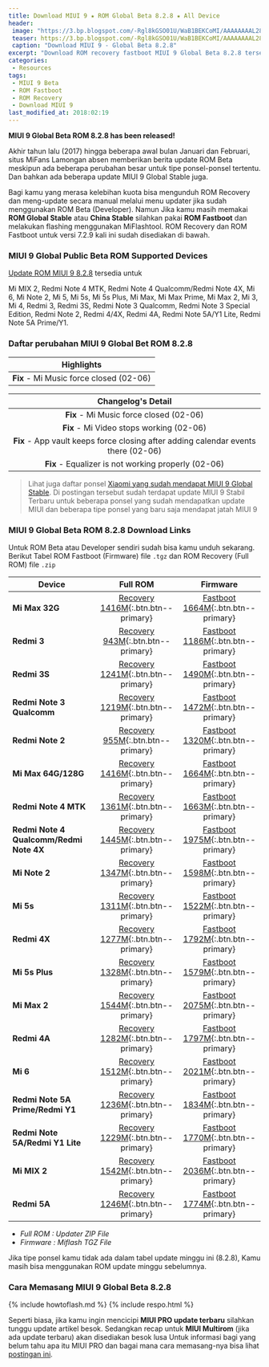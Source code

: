 ```yaml
---
title: Download MIUI 9 ★ ROM Global Beta 8.2.8 ★ All Device
header:
 image: "https://3.bp.blogspot.com/-Rgl8kGSO01U/WaB1BEKCoMI/AAAAAAAAL28/eUTsqizF7cEaAHG0MektW6ctRQufVh68ACLcBGAs/s1600/miui-9.png"
 teaser: https://3.bp.blogspot.com/-Rgl8kGSO01U/WaB1BEKCoMI/AAAAAAAAL28/eUTsqizF7cEaAHG0MektW6ctRQufVh68ACLcBGAs/w360-h180-c/miui-9.png
 caption: "Download MIUI 9 - Global Beta 8.2.8"
excerpt: "Download ROM recovery fastboot MIUI 9 Global Beta 8.2.8 tersedia untuk Mi MIX 2, Redmi Note 4 MTK, Redmi Note 4 Qualcomm/Redmi Note 4X, Mi 6, Mi Note 2, Mi 5, Mi 5s, Mi 5s Plus, Mi Max, Mi Max Prime, Mi Max 2, Mi 3, Mi 4, Redmi 3, Redmi 3S, Redmi Note 3 Qualcomm, Redmi Note 3 Special Edition, Redmi Note 2, Redmi 4/4X, Redmi 4A, Redmi Note 5A/Y1 Lite, Redmi Note 5A Prime/Y1"
categories:
 - Resources
tags:
 - MIUI 9 Beta
 - ROM Fastboot
 - ROM Recovery
 - Download MIUI 9
last_modified_at: 2018:02:19
---
```

**MIUI 9 Global Beta ROM 8.2.8 has been released!**

Akhir tahun lalu (2017) hingga beberapa awal bulan Januari dan Februari, situs MiFans Lamongan absen memberikan berita update ROM Beta meskipun ada beberapa perubahan besar untuk tipe ponsel-ponsel tertentu. Dan bahkan ada beberapa update MIUI 9 Global Stable juga. 

Bagi kamu yang merasa kelebihan kuota bisa mengunduh ROM Recovery dan meng-update secara manual melalui menu updater jika sudah menggunakan ROM Beta (Developer). Namun Jika kamu masih memakai **ROM Global Stable** atau **China Stable** silahkan pakai **ROM Fastboot** dan melakukan flashing menggunakan MiFlashtool. ROM Recovery dan ROM Fastboot untuk versi 7.2.9 kali ini sudah disediakan di bawah.

### MIUI 9 Global Public Beta ROM Supported Devices

[Update ROM MIUI 9 8.2.8](download-rom-miui-9-global-beta-828-fastboot-recovery) tersedia untuk 

Mi MIX 2, Redmi Note 4 MTK, Redmi Note 4 Qualcomm/Redmi Note 4X, Mi 6, Mi Note 2, Mi 5, Mi 5s, Mi 5s Plus, Mi Max, Mi Max Prime, Mi Max 2, Mi 3, Mi 4, Redmi 3, Redmi 3S, Redmi Note 3 Qualcomm, Redmi Note 3 Special Edition, Redmi Note 2, Redmi 4/4X, Redmi 4A, Redmi Note 5A/Y1 Lite, Redmi Note 5A Prime/Y1.

### Daftar perubahan MIUI 9 Global Bet ROM 8.2.8

|Highlights |
|:------:|
|**Fix** - Mi Music force closed (02-06) |

| Changelog's Detail |
|:------:|
|**Fix** - Mi Music force closed (02-06) |
|**Fix** - Mi Video stops working (02-06) |
|**Fix** - App vault keeps force closing after adding calendar events there (02-06) |
|**Fix** - Equalizer is not working properly (02-06) |

> Lihat juga daftar ponsel [Xiaomi yang sudah mendapat MIUI 9 Global Stable](https://mi.knoacc.org/update-rom-miui-9-global-stable-full-changelog). Di postingan tersebut sudah terdapat update MIUI 9 Stabil Terbaru untuk beberapa ponsel yang sudah mendapatkan update MIUI dan beberapa tipe ponsel yang baru saja mendapat jatah MIUI 9 

### MIUI 9 Global Beta ROM 8.2.8 Download Links

Untuk ROM Beta atau Developer sendiri sudah bisa kamu unduh sekarang. Berikut Tabel ROM Fastboot (Firmware) file `.tgz` dan ROM Recovery (Full ROM) file `.zip`

| Device | Full ROM | Firmware |
|------|:------:|:------:|
| **Mi Max 32G** | [Recovery 1416M](/bigota?ver=8.2.8&type=miui_MIMAXGlobal&name=37eb0355f0_7.0.zip){:.btn.btn--primary} | [Fastboot 1664M](/bigota?ver=8.2.8&type=hydrogen_global_images&name=20180208.0000.00_7.0_global_9ac2cbd163.tgz){:.btn.btn--primary} |
| **Redmi 3** | [Recovery 943M](/bigota?ver=8.2.8&type=miui_HM3Global&name=a9ab78e638_5.1.zip){:.btn.btn--primary} | [Fastboot 1186M](/bigota?ver=8.2.8&type=ido_xhdpi_global_images&name=20180208.0000.00_5.1_global_0b7cddae1b.tgz){:.btn.btn--primary} |
| **Redmi 3S** | [Recovery 1241M](/bigota?ver=8.2.8&type=miui_HM3SGlobal&name=a5e946cac9_6.0.zip){:.btn.btn--primary} | [Fastboot 1490M](/bigota?ver=8.2.8&type=land_global_images&name=20180208.0000.00_6.0_global_7c7eadb22a.tgz){:.btn.btn--primary} |
| **Redmi Note 3 Qualcomm** | [Recovery 1219M](/bigota?ver=8.2.8&type=miui_HMNote3ProGlobal&name=4cf698d690_6.0.zip){:.btn.btn--primary} | [Fastboot 1472M](/bigota?ver=8.2.8&type=kenzo_global_images&name=20180208.0000.00_6.0_global_1021600254.tgz){:.btn.btn--primary} |
| **Redmi Note 2** | [Recovery 955M](/bigota?ver=8.2.8&type=miui_HMNote2Global&name=401b1de23c_5.0.zip){:.btn.btn--primary} | [Fastboot 1320M](/bigota?ver=8.2.8&type=hermes_global_images&name=20180208.0000.00_5.0_global_b1356e9bb9.tgz){:.btn.btn--primary} |
| **Mi Max 64G/128G** | [Recovery 1416M](/bigota?ver=8.2.8&type=miui_MIMAX652Global&name=d893522dcb_7.0.zip){:.btn.btn--primary} | [Fastboot 1664M](/bigota?ver=8.2.8&type=helium_global_images&name=20180208.0000.00_7.0_global_10f2a31ff8.tgz){:.btn.btn--primary} |
| **Redmi Note 4 MTK** | [Recovery 1361M](/bigota?ver=8.2.8&type=miui_HMNote4Global&name=5f2e3691f8_6.0.zip){:.btn.btn--primary} | [Fastboot 1663M](/bigota?ver=8.2.8&type=nikel_global_images&name=20180208.0000.00_6.0_global_f1a860ad2a.tgz){:.btn.btn--primary} |
| **Redmi Note 4 Qualcomm/Redmi Note 4X** | [Recovery 1445M](/bigota?ver=8.2.8&type=miui_HMNote4XGlobal&name=3ff3a578bf_7.0.zip){:.btn.btn--primary} | [Fastboot 1975M](/bigota?ver=8.2.8&type=mido_global_images&name=20180208.0000.00_7.0_global_3bb73da2ab.tgz){:.btn.btn--primary} |
| **Mi Note 2** | [Recovery 1347M](/bigota?ver=8.2.8&type=miui_MINote2Global&name=162a6ebda3_7.0.zip){:.btn.btn--primary} | [Fastboot 1598M](/bigota?ver=8.2.8&type=scorpio_global_images&name=20180208.0000.00_7.0_global_82080f2bbc.tgz){:.btn.btn--primary} |
| **Mi 5s** | [Recovery 1311M](/bigota?ver=8.2.8&type=miui_MI5SGlobal&name=96480870a6_7.0.zip){:.btn.btn--primary} | [Fastboot 1522M](/bigota?ver=8.2.8&type=capricorn_global_images&name=20180208.0000.00_7.0_global_6f4543e073.tgz){:.btn.btn--primary} |
| **Redmi 4X** | [Recovery 1277M](/bigota?ver=8.2.8&type=miui_HM4XGlobal&name=6c18f2d988_7.1.zip){:.btn.btn--primary} | [Fastboot 1792M](/bigota?ver=8.2.8&type=santoni_global_images&name=20180208.0000.00_7.1_global_2fbc0eb5c1.tgz){:.btn.btn--primary} |
| **Mi 5s Plus** | [Recovery 1328M](/bigota?ver=8.2.8&type=miui_MI5SPlusGlobal&name=c67e88f7b8_7.0.zip){:.btn.btn--primary} | [Fastboot 1579M](/bigota?ver=8.2.8&type=natrium_global_images&name=20180208.0000.00_7.0_global_091c016f56.tgz){:.btn.btn--primary} |
| **Mi Max 2** | [Recovery 1544M](/bigota?ver=8.2.8&type=miui_MIMAX2Global&name=45df73749c_7.1.zip){:.btn.btn--primary} | [Fastboot 2075M](/bigota?ver=8.2.8&type=oxygen_global_images&name=20180208.0000.00_7.1_global_0320207bd4.tgz){:.btn.btn--primary} |
| **Redmi 4A** | [Recovery 1282M](/bigota?ver=8.2.8&type=miui_HM4AGlobal&name=98de21f654_7.1.zip){:.btn.btn--primary} | [Fastboot 1797M](/bigota?ver=8.2.8&type=rolex_global_images&name=20180208.0000.00_7.1_global_4e0462630e.tgz){:.btn.btn--primary} |
| **Mi 6** | [Recovery 1512M](/bigota?ver=8.2.8&type=miui_MI6Global&name=753081ab5b_8.0.zip){:.btn.btn--primary} | [Fastboot 2021M](/bigota?ver=8.2.8&type=sagit_global_images&name=20180208.0000.00_8.0_global_d2c39a7f5c.tgz){:.btn.btn--primary} |
| **Redmi Note 5A Prime/Redmi Y1** | [Recovery 1236M](/bigota?ver=8.2.8&type=miui_HMNote5AGlobal&name=19446462d0_7.1.zip){:.btn.btn--primary} | [Fastboot 1834M](/bigota?ver=8.2.8&type=ugg_global_images&name=20180208.0000.00_7.1_global_9d41ee14c9.tgz){:.btn.btn--primary} |
| **Redmi Note 5A/Redmi Y1 Lite** | [Recovery 1229M](/bigota?ver=8.2.8&type=miui_HMNote5ALITEGlobal&name=5626847026_7.1.zip){:.btn.btn--primary} | [Fastboot 1770M](/bigota?ver=8.2.8&type=ugglite_global_images&name=20180208.0000.00_7.1_global_e9f646b21a.tgz){:.btn.btn--primary} |
| **Mi MIX 2** | [Recovery 1542M](/bigota?ver=8.2.8&type=miui_MIMIX2Global&name=b171edd013_8.0.zip){:.btn.btn--primary} | [Fastboot 2036M](/bigota?ver=8.2.8&type=chiron_global_images&name=20180208.0000.00_8.0_global_c24e769f0b.tgz){:.btn.btn--primary} |
| **Redmi 5A** | [Recovery 1246M](/bigota?ver=8.2.8&type=miui_HM5AGlobal&name=6d131a64dc_7.1.zip){:.btn.btn--primary} | [Fastboot 1774M](/bigota?ver=8.2.8&type=riva_global_images&name=20180208.0000.00_7.1_global_7001a8c92f.tgz){:.btn.btn--primary} |

- _Full ROM : Updater ZIP File_
- _Firmware : Miflash TGZ File_

Jika tipe ponsel kamu tidak ada dalam tabel update minggu ini (8.2.8), Kamu masih bisa menggunakan ROM update minggu sebelumnya.
### Cara Memasang MIUI 9 Global Beta 8.2.8

{% include howtoflash.md %}
{% include respo.html %} 

Seperti biasa, jika kamu ingin mencicipi **MIUI PRO update terbaru** silahkan tunggu update artikel besok. Sedangkan recap untuk **MIUI Multirom** (jika ada update terbaru) akan disediakan besok lusa Untuk informasi bagi yang belum tahu apa itu MIUI PRO dan bagai mana cara memasang-nya bisa lihat [postingan ini](https://mi.knoacc.org/cara-panduan-pasang-rom-miui-pro-semua-xiaomi).
